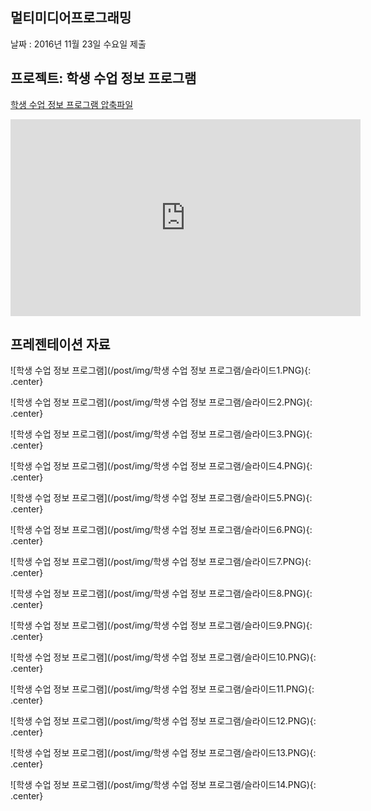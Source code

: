 ﻿---
layout: default
---

## 멀티미디어프로그래밍

날짜 : 2016년 11월 23일 수요일 제출

## 프로젝트: 학생 수업 정보 프로그램

<a href="/file/학생 수업 정보 프로그램.zip" download>학생 수업 정보 프로그램 압축파일</a>

<iframe width="560" height="315" src="https://www.youtube.com/embed/W8MCsjBzTe8" frameborder="0" allow="autoplay; encrypted-media" allowfullscreen></iframe>

## 프레젠테이션 자료

![학생 수업 정보 프로그램](/post/img/학생 수업 정보 프로그램/슬라이드1.PNG){: .center}

![학생 수업 정보 프로그램](/post/img/학생 수업 정보 프로그램/슬라이드2.PNG){: .center}

![학생 수업 정보 프로그램](/post/img/학생 수업 정보 프로그램/슬라이드3.PNG){: .center}

![학생 수업 정보 프로그램](/post/img/학생 수업 정보 프로그램/슬라이드4.PNG){: .center}

![학생 수업 정보 프로그램](/post/img/학생 수업 정보 프로그램/슬라이드5.PNG){: .center}

![학생 수업 정보 프로그램](/post/img/학생 수업 정보 프로그램/슬라이드6.PNG){: .center}

![학생 수업 정보 프로그램](/post/img/학생 수업 정보 프로그램/슬라이드7.PNG){: .center}

![학생 수업 정보 프로그램](/post/img/학생 수업 정보 프로그램/슬라이드8.PNG){: .center}

![학생 수업 정보 프로그램](/post/img/학생 수업 정보 프로그램/슬라이드9.PNG){: .center}

![학생 수업 정보 프로그램](/post/img/학생 수업 정보 프로그램/슬라이드10.PNG){: .center}

![학생 수업 정보 프로그램](/post/img/학생 수업 정보 프로그램/슬라이드11.PNG){: .center}

![학생 수업 정보 프로그램](/post/img/학생 수업 정보 프로그램/슬라이드12.PNG){: .center}

![학생 수업 정보 프로그램](/post/img/학생 수업 정보 프로그램/슬라이드13.PNG){: .center}

![학생 수업 정보 프로그램](/post/img/학생 수업 정보 프로그램/슬라이드14.PNG){: .center}
